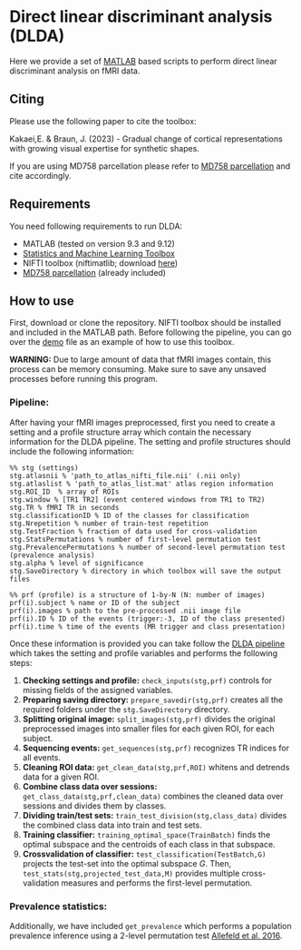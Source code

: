 # Direct linear discriminant analysis (DLDA)
Here we provide a set of [MATLAB](https://mathworks.com/products/matlab) based scripts to perform direct linear discriminant analysis on fMRI data.


## Citing ##
Please use the following paper to cite the toolbox:

Kakaei,E. & Braun, J. (2023) -  Gradual change of cortical representations with growing visual expertise for synthetic shapes.

If you are using MD758 parcellation please refer to [MD758 parcellation](https://github.com/cognitive-biology/Parcellation) and cite accordingly.
## Requirements ##
 You need following requirements to run DLDA:

- MATLAB (tested on version 9.3 and 9.12)
- [Statistics and Machine Learning Toolbox](https://www.mathworks.com/products/statistics.html)
- NIFTI toolbox (niftimatlib; download [here](https://github.com/NIFTI-Imaging/nifti_matlab))
- [MD758 parcellation](https://github.com/cognitive-biology/Parcellation) (already included)

## How to use ##
First, download or clone the repository. NIFTI toolbox should be installed and included in the MATLAB path. Before following the pipeline, you can go over the [demo](https://github.com/cognitive-biology/DLDA/blob/main/demo.m) file as an example of how to use this toolbox.

**WARNING:** Due to large amount of data that fMRI images contain, this process can be memory consuming. Make sure to save any unsaved processes before running this program. 

### Pipeline: ###
After having your fMRI images preprocessed, first you need to create a setting and a profile structure array which contain the necessary information for the DLDA pipeline. The setting and profile structures should include the following information:

	%% stg (settings) 
	stg.atlasnii % 'path_to_atlas_nifti_file.nii' (.nii only)
	stg.atlaslist % 'path_to_atlas_list.mat' atlas region information
	stg.ROI_ID  % array of ROIs
	stg.window % [TR1 TR2] (event centered windows from TR1 to TR2)
	stg.TR % fMRI TR in seconds
	stg.classificationID % ID of the classes for classification
	stg.Nrepetition % number of train-test repetition
	stg.TestFraction % fraction of data used for cross-validation 
	stg.StatsPermutations % number of first-level permutation test 
	stg.PrevalencePermutations % number of second-level permutation test (prevalence analysis)
	stg.alpha % level of significance
	stg.SaveDirectory % directory in which toolbox will save the output files
	
	%% prf (profile) is a structure of 1-by-N (N: number of images)
	prf(i).subject % name or ID of the subject
	prf(i).images % path to the pre-processed .nii image file 
	prf(i).ID % ID of the events (trigger:-3, ID of the class presented)
	prf(i).time % time of the events (MR trigger and class presentation)
	

 Once these information is provided you can take follow the [DLDA pipeline](https://github.com/cognitive-biology/DLDA/blob/main/DLDA_pipeline.m) which takes the setting and profile variables and performs the following steps:
 
 1. **Checking settings and profile:**
	`check_inputs(stg,prf)` controls for missing fields of the assigned variables.
2. **Preparing saving directory:** `prepare_savedir(stg,prf)` creates all the required folders under the `stg.SaveDirectory` directory.
3. **Splitting original image:** `split_images(stg,prf)` divides the original preprocessed images into smaller files for each given ROI, for each subject.
4. **Sequencing events:** `get_sequences(stg,prf)` recognizes TR indices for all events. 
5. **Cleaning ROI data:** `get_clean_data(stg,prf,ROI)` whitens and detrends data for a given ROI. 
6. **Combine class data over sessions:** `get_class_data(stg,prf,clean_data)` combines the cleaned data over sessions and divides them by classes.
7. **Dividing train/test sets:** `train_test_division(stg,class_data)` divides the combined class data into train and test sets.
8. **Training classifier:** `training_optimal_space(TrainBatch)` finds the optimal subspace and the centroids of each class in that subspace.
9. **Crossvalidation of classifier:** `test_classification(TestBatch,G)` projects the test-set into the optimal subspace *G*. Then, `test_stats(stg,projected_test_data,M)` provides multiple cross-validation measures and performs the first-level permutation.


### Prevalence statistics: ###
Additionally, we have included `get_prevalence` which performs a population prevalence inference using a 2-level permutation test [Allefeld et al. 2016](https://doi.org/10.1016/j.neuroimage.2016.07.040). 

